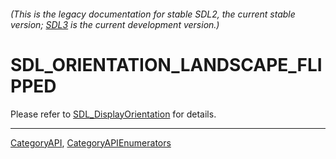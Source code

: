 ###### (This is the legacy documentation for stable SDL2, the current stable version; [SDL3](https://wiki.libsdl.org/SDL3/) is the current development version.)
# SDL_ORIENTATION_LANDSCAPE_FLIPPED

Please refer to [SDL_DisplayOrientation](SDL_DisplayOrientation) for details.

----
[CategoryAPI](CategoryAPI), [CategoryAPIEnumerators](CategoryAPIEnumerators)

